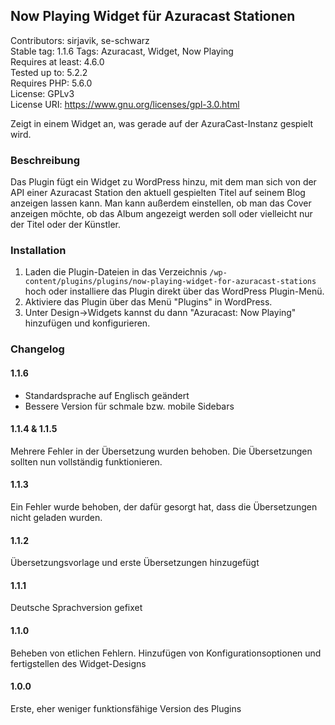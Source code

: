 ## Now Playing Widget für Azuracast Stationen

Contributors: sirjavik, se-schwarz  
Stable tag: 1.1.6
Tags: Azuracast, Widget, Now Playing  
Requires at least: 4.6.0  
Tested up to: 5.2.2  
Requires PHP: 5.6.0  
License: GPLv3  
License URI: https://www.gnu.org/licenses/gpl-3.0.html

Zeigt in einem Widget an, was gerade auf der AzuraCast-Instanz gespielt wird.

### Beschreibung

Das Plugin fügt ein Widget zu WordPress hinzu, mit dem man sich von der API einer Azuracast Station den aktuell gespielten Titel auf seinem Blog anzeigen lassen kann.
Man kann außerdem einstellen, ob man das Cover anzeigen möchte, ob das Album angezeigt werden soll oder vielleicht nur der Titel oder der Künstler.

### Installation

1. Laden die Plugin-Dateien in das Verzeichnis `/wp-content/plugins/plugins/now-playing-widget-for-azuracast-stations` hoch oder installiere das Plugin direkt über das WordPress Plugin-Menü.
2. Aktiviere das Plugin über das Menü "Plugins" in WordPress.
3. Unter Design->Widgets kannst du dann "Azuracast: Now Playing" hinzufügen und konfigurieren.

###  Changelog 

#### 1.1.6
- Standardsprache auf Englisch geändert
- Bessere Version für schmale bzw. mobile Sidebars

#### 1.1.4 & 1.1.5
Mehrere Fehler in der Übersetzung wurden behoben. Die Übersetzungen sollten nun vollständig funktionieren. 

#### 1.1.3
Ein Fehler wurde behoben, der dafür gesorgt hat, dass die Übersetzungen nicht geladen wurden.

#### 1.1.2
Übersetzungsvorlage und erste Übersetzungen hinzugefügt

#### 1.1.1
Deutsche Sprachversion gefixet

#### 1.1.0
Beheben von etlichen Fehlern. Hinzufügen von Konfigurationsoptionen und fertigstellen des Widget-Designs

#### 1.0.0
Erste, eher weniger funktionsfähige Version des Plugins